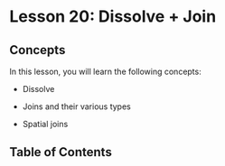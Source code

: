 # <i class="fas fa-book fa-fw"></i> Lesson 20: Dissolve + Join

## Concepts

In this lesson, you will learn the following concepts:

- Dissolve

- Joins and their various types

- Spatial joins

## Table of Contents

```{tableofcontents}

```
